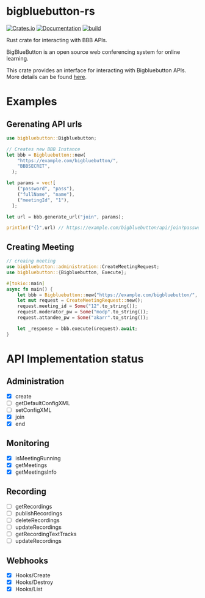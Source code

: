 # bigbluebutton-rs

[![Crates.io](https://img.shields.io/crates/v/bigbluebutton.svg)](https://crates.io/crates/bigbluebutton)
[![Documentation](https://docs.rs/bigbluebutton/badge.svg)](https://docs.rs/bigbluebutton/)
[![build](https://github.com/KaranGauswami/bigbluebutton-rs/workflows/Rust/badge.svg)](https://github.com/KaranGauswami/bigbluebutton-rs/actions)

Rust crate for interacting with BBB APIs.

BigBlueButton is an open source web conferencing system for online learning.

This crate provides an interface for interacting with Bigbluebutton APIs.
More details can be found [here](https://docs.bigbluebutton.org/dev/api.html).

# Examples

## Gerenating API urls

```rust
use bigbluebutton::Bigbluebutton;

// Creates new BBB Instance
let bbb = Bigbluebutton::new(
    "https://example.com/bigbluebutton/",
    "BBBSECRET",
  );

let params = vec![
    ("password", "pass"),
    ("fullName", "name"),
    ("meetingId", "1"),
  ];

let url = bbb.generate_url("join", params);

println!("{}",url) // https://example.com/bigbluebutton/api/join?password=pass&fullName=name&meetingId=1&checksum=94e467c1b4b13f4452ca5d1deb9b7b74e1063aea55fe078139015a7d6311cfdf
```

## Creating Meeting

```rust
// creaing meeting
use bigbluebutton::administration::CreateMeetingRequest;
use bigbluebutton::{Bigbluebutton, Execute};

#[tokio::main]
async fn main() {
    let bbb = Bigbluebutton::new("https://example.com/bigbluebutton/", "secret");
    let mut request = CreateMeetingRequest::new();
    request.meeting_id = Some("12".to_string());
    request.moderator_pw = Some("modp".to_string());
    request.attandee_pw = Some("akarr".to_string());

    let _response = bbb.execute(&request).await;
}
```

# API Implementation status

## Administration

- [x] create
- [ ] getDefaultConfigXML
- [ ] setConfigXML
- [x] join
- [x] end

## Monitoring

- [x] isMeetingRunning
- [x] getMeetings
- [x] getMeetingsInfo

## Recording

- [ ] getRecordings
- [ ] publishRecordings
- [ ] deleteRecordings
- [ ] updateRecordings
- [ ] getRecordingTextTracks
- [ ] updateRecordings

## Webhooks

- [x] Hooks/Create
- [x] Hooks/Destroy
- [x] Hooks/List
